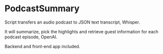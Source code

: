 # PodcastSummary
Script transfers an audio podcast to JSON text transcript, Whisper.

It will summarize, pick the highlights and retrieve guest information for each podcast episode, OpenAI.

Backend and front-end app included.
